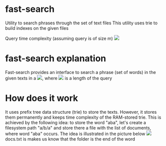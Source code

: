 # fast-search
Utility to search phrases through the set of text files
This utility uses trie to build indexes on the given files

Query time complexity (assuming query is of size m)
<img src="https://latex.codecogs.com/gif.latex?O(m)" /> 

# fast-search explanation
Fast-search provides an interface to search a phrase (set of words) in the given texts in a <img src="https://latex.codecogs.com/gif.latex?O(m)" />, where <img src="https://latex.codecogs.com/gif.latex?m" /> is a length of the query

# How does it work
It uses prefix tree data structure (trie) to store the texts. However, it stores them permanently and keeps time complexity of the RAM-stored trie. This is achieved by the following idea: to store the word "aba", let's create a filesystem path "a/b/a"
and store there a file with the list of documents, where word "aba" occurs. The idea is illustrated in the picture below
<img src="https://cdn1.imggmi.com/uploads/2019/9/25/9f3d2c5f3bd31cc6bde9677e47f96af4-full.png" />
docs.txt is makes us know that the folder is the end of the word
